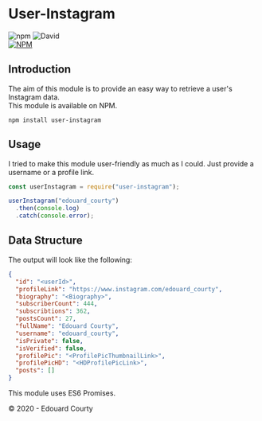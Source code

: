 # User-Instagram
![npm](https://img.shields.io/npm/dt/user-instagram) ![David](https://img.shields.io/david/EdouardCourty/user-instagram)
<br>
[![NPM](https://nodei.co/npm/user-instagram.png)](https://nodei.co/npm/user-instagram)  

## Introduction
The aim of this module is to provide an easy way to retrieve a user's Instagram data.  
This module is available on NPM.
```
npm install user-instagram
```

## Usage

I tried to make this module user-friendly as much as I could. Just provide a username or a profile link.
  
```js
const userInstagram = require("user-instagram");

userInstagram("edouard_courty")
  .then(console.log)
  .catch(console.error);
```

## Data Structure

The output will look like the following:
```json
{
  "id": "<userId>",
  "profileLink": "https://www.instagram.com/edouard_courty",
  "biography": "<Biography>",
  "subscriberCount": 444,
  "subscribtions": 362,
  "postsCount": 27,
  "fullName": "Edouard Courty",
  "username": "edouard_courty",
  "isPrivate": false,
  "isVerified": false,
  "profilePic": "<ProfilePicThumbnailLink>",
  "profilePicHD": "<HDProfilePicLink>",
  "posts": []
}
```
This module uses ES6 Promises.

© 2020 - Edouard Courty